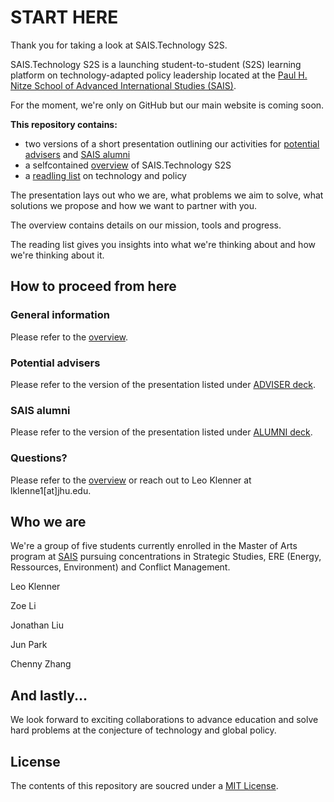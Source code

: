 # START HERE

Thank you for taking a look at SAIS.Technology S2S.

SAIS.Technology S2S is a launching student-to-student (S2S) learning platform on technology-adapted policy leadership located at the [Paul H. Nitze School of Advanced International Studies (SAIS)](https://www.sais-jhu.edu/). 

For the moment, we're only on GitHub but our main website is coming soon.

**This repository contains:**
* two versions of a short presentation outlining our activities for [potential advisers](https://github.com/LeoQK/SAIS-Technology-S2S/blob/master/ADVISER%20deck.pdf) and [SAIS alumni](https://github.com/LeoQK/SAIS-Technology-S2S/blob/master/ALUMNI%20deck.pdf)
* a selfcontained [overview](https://github.com/LeoQK/SAIS-Technology-S2S/blob/master/Overview.md) of SAIS.Technology S2S
* a [readling list](https://github.com/LeoQK/SAIS-Technology-S2S/blob/master/Reading%20list.md) on technology and policy

The presentation lays out who we are, what problems we aim to solve, what solutions we propose and how we want to partner with you. 

The overview contains details on our mission, tools and progress.

The reading list gives you insights into what we're thinking about and how we're thinking about it.

## How to proceed from here

### General information

Please refer to the [overview](https://github.com/LeoQK/SAIS-Technology-S2S/blob/master/Overview.md).

### Potential advisers

Please refer to the version of the presentation listed under [ADVISER deck](https://github.com/LeoQK/SAIS-Technology-S2S/blob/master/ADVISER%20deck.pdf).

### SAIS alumni

Please refer to the version of the presentation listed under [ALUMNI deck](https://github.com/LeoQK/SAIS-Technology-S2S/blob/master/ALUMNI%20deck.pdf).

### Questions?

Please refer to the [overview](https://github.com/LeoQK/SAIS-Technology-S2S/blob/master/Overview.md) or reach out to Leo Klenner at lklenne1[at]jhu.edu.

## Who we are

We're a group of five students currently enrolled in the Master of Arts program at [SAIS](https://www.sais-jhu.edu/) pursuing concentrations in Strategic Studies, ERE (Energy, Ressources, Environment) and Conflict Management. 

Leo Klenner

Zoe Li

Jonathan Liu

Jun Park

Chenny Zhang

## And lastly...

We look forward to exciting collaborations to advance education and solve hard problems at the conjecture of technology and global policy.

## License

The contents of this repository are soucred under a [MIT License](https://choosealicense.com/licenses/mit/).

